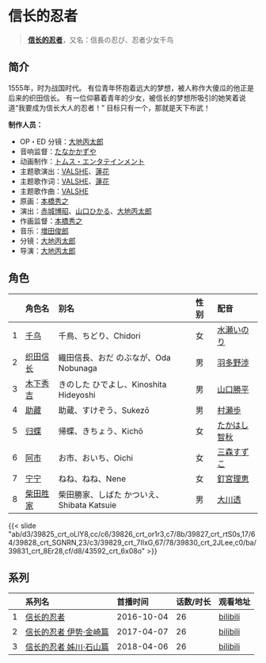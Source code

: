 # 信长的忍者


> <u>**[信长的忍者](https://bgm.tv/subject/170242)**</u>，又名：信長の忍び、忍者少女千鸟

## 简介

1555年，时为战国时代。
有位青年怀抱着远大的梦想，被人称作大傻瓜的他正是后来的织田信长。
有一位仰慕着青年的少女，被信长的梦想所吸引的她笑着说道“我要成为信长大人的忍者！”
目标只有一个，那就是天下布武！

**制作人员：**
- OP・ED 分镜：[大地丙太郎](https://bgm.tv/person/143)
- 音响监督：[たなかかずや](https://bgm.tv/person/38)
- 动画制作：[トムス・エンタテインメント](https://bgm.tv/person/1537)
- 主题歌演出：[VALSHE](https://bgm.tv/person/8225)、[蓮花](https://bgm.tv/person/18926)
- 主题歌作词：[VALSHE](https://bgm.tv/person/8225)、[蓮花](https://bgm.tv/person/18926)
- 主题歌作曲：[VALSHE](https://bgm.tv/person/8225)
- 原画：[本橋秀之](https://bgm.tv/person/287)
- 演出：[赤城博昭](https://bgm.tv/person/20175)、[山口ひかる](https://bgm.tv/person/26523)、[大地丙太郎](https://bgm.tv/person/143)
- 作画监督：[本橋秀之](https://bgm.tv/person/287)
- 音乐：[増田俊郎](https://bgm.tv/person/113)
- 分镜：[大地丙太郎](https://bgm.tv/person/143)
- 导演：[大地丙太郎](https://bgm.tv/person/143)

## 角色

|     |   角色名   |   别名  | 性别 |  配音  |
|:--- |:------  |:----      |:---  |:--   |
| 1 | [千鸟](https://bgm.tv/character/39825) | 千鳥、ちどり、Chidori | 女 | [水瀬いのり](https://bgm.tv/person/10868) |
| 2 | [织田信长](https://bgm.tv/character/39826) | 織田信長、おだ のぶなが、Oda Nobunaga | 男 | [羽多野渉](https://bgm.tv/person/4620) |
| 3 | [木下秀吉](https://bgm.tv/character/39827) | きのした ひでよし、Kinoshita Hideyoshi | 男 | [山口勝平](https://bgm.tv/person/3900) |
| 4 | [助藏](https://bgm.tv/character/39828) | 助蔵、すけぞう、Sukezō | 男 | [村瀬歩](https://bgm.tv/person/8253) |
| 5 | [归蝶](https://bgm.tv/character/39829) | 帰蝶、きちょう、Kichō | 女 | [たかはし智秋](https://bgm.tv/person/4604) |
| 6 | [阿市](https://bgm.tv/character/39830) | お市、おいち、Oichi | 女 | [三森すずこ](https://bgm.tv/person/6707) |
| 7 | [宁宁](https://bgm.tv/character/39831) | ねね、ねね、Nene | 女 | [釘宮理恵](https://bgm.tv/person/3936) |
| 8 | [柴田胜家](https://bgm.tv/character/43592) | 柴田勝家、しばた かついえ、Shibata Katsuie | 男 | [大川透](https://bgm.tv/person/4131) |

{{< slide "ab/d3/39825_crt_oLlY8,cc/c6/39826_crt_or1r3,c7/8b/39827_crt_rtS0s,17/64/39828_crt_SGNRN,23/c3/39829_crt_7IIxG,67/78/39830_crt_2JLee,c0/ba/39831_crt_8Er28,cf/d8/43592_crt_6x08o" >}}

## 系列

|     |   系列名   |   首播时间  | 话数/时长  | 观看地址 |
|:---  |:------    |:----      |:---       |:---  |
| 1 |[信长的忍者](https://bgm.tv/subject/170242)| 2016-10-04 | 26 | [bilibili](https://www.bilibili.com/bangumi/play/ep96285)  |
| 2 |[信长的忍者 伊势·金崎篇](https://bgm.tv/subject/209839)| 2017-04-07 | 26 | [bilibili](https://www.bilibili.com/bangumi/play/ep103383)  |
| 3 |[信长的忍者 姊川·石山篇](https://bgm.tv/subject/235421)| 2018-04-06 | 26 | [bilibili](https://www.bilibili.com/bangumi/play/ss23857)  |



